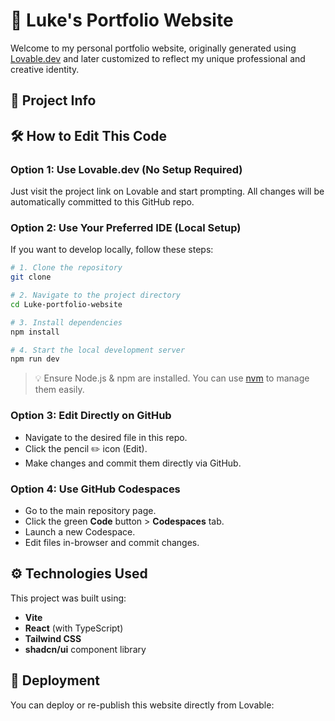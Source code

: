 # 🌟 Luke's Portfolio Website

Welcome to my personal portfolio website, originally generated using [Lovable.dev](https://lovable.dev) and later customized to reflect my unique professional and creative identity.

## 🔗 Project Info


## 🛠 How to Edit This Code

### Option 1: Use Lovable.dev (No Setup Required)

Just visit the project link on Lovable and start prompting. All changes will be automatically committed to this GitHub repo.

### Option 2: Use Your Preferred IDE (Local Setup)

If you want to develop locally, follow these steps:

```bash
# 1. Clone the repository
git clone

# 2. Navigate to the project directory
cd Luke-portfolio-website

# 3. Install dependencies
npm install

# 4. Start the local development server
npm run dev
```

> 💡 Ensure Node.js & npm are installed. You can use [nvm](https://github.com/nvm-sh/nvm#installing-and-updating) to manage them easily.

### Option 3: Edit Directly on GitHub

- Navigate to the desired file in this repo.
- Click the pencil ✏️ icon (Edit).
- Make changes and commit them directly via GitHub.

### Option 4: Use GitHub Codespaces

- Go to the main repository page.
- Click the green **Code** button > **Codespaces** tab.
- Launch a new Codespace.
- Edit files in-browser and commit changes.

## ⚙️ Technologies Used

This project was built using:

- **Vite**
- **React** (with TypeScript)
- **Tailwind CSS**
- **shadcn/ui** component library

## 🚀 Deployment

You can deploy or re-publish this website directly from Lovable:

